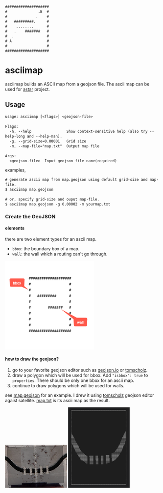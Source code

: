 ```
####################
#              .B  #
#             .    #
#   #########.     #
#    ........      #
#   .    #######   #
#  .               #
# A                #
#                  #
####################
```
# asciimap
asciimap builds an ASCII map from a geojson file. The ascii map can be used for [astar](https://github.com/shanghuiyang/astar) project.

## Usage
```
usage: asciimap [<flags>] <geojson-file>

Flags:
  -h, --help                Show context-sensitive help (also try --help-long and --help-man).
  -g, --grid-size=0.00001   Grid size
  -m, --map-file="map.txt"  Output map file

Args:
  <geojson-file>  Input geojson file name(required)
```

examples,
```shell
# generate ascii map from map.geojson using default grid-size and map-file.
$ asciimap map.geojson

# or, specify grid-size and ouput map-file.
$ asciimap map.geojson -g 0.00002 -m yourmap.txt
```

### Create the GeoJSON
#### elements
there are two element types for an ascii map.
* `bbox`: the boundary box of a map.
* `wall`: the wall which a routing can't go through.

![](img/map.png)

#### how to draw the geojson?
1. go to your favorite geojson editor such as [geojson.io](http://geojson.io/#map=2/20.0/0.0) or [tomscholz](https://tomscholz.github.io/geojson-editor).
2. draw a polygon which will be used for bbox. Add `"isbbox": true` to `properties`. There should be only one bbox for an ascii map.
4. continue to draw polygons which will be used for walls.

see [map.geojson](/map.geojson) for an example. I drew it using [tomscholz](https://tomscholz.github.io/geojson-editor) geojson editor agaist satellite. [map.txt](/map.txt) is its ascii map as the result.

<img src="img/draw.png" width=40% height=40% />

<img src="img/asciimap.png" width=40% height=20% />
